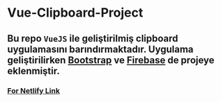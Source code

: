 # Vue-Clipboard-Project

## Bu repo `VueJS` ile geliştirilmiş clipboard uygulamasını barındırmaktadır. Uygulama geliştirilirken [Bootstrap](https://getbootstrap.com/) ve [Firebase](https://firebase.google.com/) de projeye eklenmiştir.

### [For Netlify Link](https://shiny-salamander-0f081d.netlify.app/)
